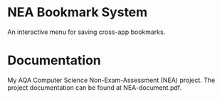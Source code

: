 # NEA Bookmark System
An interactive menu for saving cross-app bookmarks.

# Documentation
My AQA Computer Science Non-Exam-Assessment (NEA) project. The project documentation can be found at NEA-document.pdf.
